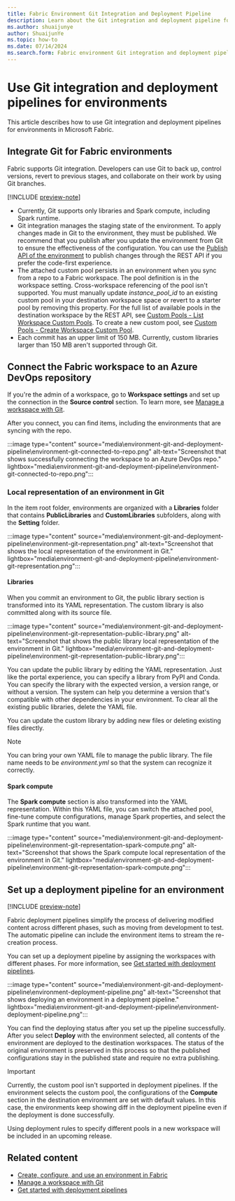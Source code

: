 ```yaml
---
title: Fabric Environment Git Integration and Deployment Pipeline
description: Learn about the Git integration and deployment pipeline for Microsoft Fabric environments, including how to connect Azure DevOps.
ms.author: shuaijunye
author: ShuaijunYe
ms.topic: how-to
ms.date: 07/14/2024
ms.search.form: Fabric environment Git integration and deployment pipeline
---
```


# Use Git integration and deployment pipelines for environments

This article describes how to use Git integration and deployment pipelines for environments in Microsoft Fabric.

## Integrate Git for Fabric environments

Fabric supports Git integration. Developers can use Git to back up, control versions, revert to previous stages, and collaborate on their work by using Git branches.

[!INCLUDE [preview-note](../includes/feature-preview-note.md)]

- Currently, Git supports only libraries and Spark compute, including Spark runtime.
- Git integration manages the staging state of the environment. To apply changes made in Git to the environment, they must be published. We recommend that you publish after you update the environment from Git to ensure the effectiveness of the configuration. You can use the [Publish API of the environment](environment-public-api.md#make-the-changes-effective) to publish changes through the REST API if you prefer the code-first experience.
- The attached custom pool persists in an environment when you sync from a repo to a Fabric workspace. The pool definition is in the workspace setting. Cross-workspace referencing of the pool isn't supported. You must manually update *instance_pool_id* to an existing custom pool in your destination workspace space or revert to a starter pool by removing this property. For the full list of available pools in the destination workspace by the REST API, see [Custom Pools - List Workspace Custom Pools](/rest/api/fabric/spark/custom-pools/list-workspace-custom-pools). To create a new custom pool, see [Custom Pools - Create Workspace Custom Pool](/rest/api/fabric/spark/custom-pools/create-workspace-custom-pool).
- Each commit has an upper limit of 150 MB. Currently, custom libraries larger than 150 MB aren't supported through Git.

## Connect the Fabric workspace to an Azure DevOps repository

If you're the admin of a workspace, go to **Workspace settings** and set up the connection in the **Source control** section. To learn more, see [Manage a workspace with Git](../cicd/git-integration/git-get-started.md).

After you connect, you can find items, including the environments that are syncing with the repo.

:::image type="content" source="media\environment-git-and-deployment-pipeline\environment-git-connected-to-repo.png" alt-text="Screenshot that shows successfully connecting the workspace to an Azure DevOps repo." lightbox="media\environment-git-and-deployment-pipeline\environment-git-connected-to-repo.png":::

### Local representation of an environment in Git

In the item root folder, environments are organized with a **Libraries** folder that contains **PublicLibraries** and **CustomLibraries** subfolders, along with the **Setting** folder.

:::image type="content" source="media\environment-git-and-deployment-pipeline\environment-git-representation.png" alt-text="Screenshot that shows the local representation of the environment in Git." lightbox="media\environment-git-and-deployment-pipeline\environment-git-representation.png":::

#### Libraries

When you commit an environment to Git, the public library section is transformed into its YAML representation. The custom library is also committed along with its source file.

:::image type="content" source="media\environment-git-and-deployment-pipeline\environment-git-representation-public-library.png" alt-text="Screenshot that shows the public library local representation of the environment in Git." lightbox="media\environment-git-and-deployment-pipeline\environment-git-representation-public-library.png":::

You can update the public library by editing the YAML representation. Just like the portal experience, you can specify a library from PyPI and Conda. You can specify the library with the expected version, a version range, or without a version. The system can help you determine a version that's compatible with other dependencies in your environment. To clear all the existing public libraries, delete the YAML file.

You can update the custom library by adding new files or deleting existing files directly.

> [!NOTE]
> You can bring your own YAML file to manage the public library. The file name needs to be *environment.yml* so that the system can recognize it correctly.

#### Spark compute

The **Spark compute** section is also transformed into the YAML representation. Within this YAML file, you can switch the attached pool, fine-tune compute configurations, manage Spark properties, and select the Spark runtime that you want.

:::image type="content" source="media\environment-git-and-deployment-pipeline\environment-git-representation-spark-compute.png" alt-text="Screenshot that shows the Spark compute local representation of the environment in Git." lightbox="media\environment-git-and-deployment-pipeline\environment-git-representation-spark-compute.png":::

## Set up a deployment pipeline for an environment

[!INCLUDE [preview-note](../includes/feature-preview-note.md)]

Fabric deployment pipelines simplify the process of delivering modified content across different phases, such as moving from development to test. The automatic pipeline can include the environment items to stream the re-creation process.

You can set up a deployment pipeline by assigning the workspaces with different phases. For more information, see [Get started with deployment pipelines](../cicd/deployment-pipelines/get-started-with-deployment-pipelines.md).

:::image type="content" source="media\environment-git-and-deployment-pipeline\environment-deployment-pipeline.png" alt-text="Screenshot that shows deploying an environment in a deployment pipeline." lightbox="media\environment-git-and-deployment-pipeline\environment-deployment-pipeline.png":::

You can find the deploying status after you set up the pipeline successfully. After you select **Deploy** with the environment selected, all contents of the environment are deployed to the destination workspaces. The status of the original environment is preserved in this process so that the published configurations stay in the published state and require no extra publishing.

> [!IMPORTANT]
> Currently, the custom pool isn't supported in deployment pipelines. If the environment selects the custom pool, the configurations of the **Compute** section in the destination environment are set with default values. In this case, the environments keep showing diff in the deployment pipeline even if the deployment is done successfully.
> 
> Using deployment rules to specify different pools in a new workspace will be included in an upcoming release.

## Related content

- [Create, configure, and use an environment in Fabric](create-and-use-environment.md)
- [Manage a workspace with Git](../cicd/git-integration/git-get-started.md)
- [Get started with deployment pipelines](../cicd/deployment-pipelines/get-started-with-deployment-pipelines.md)
